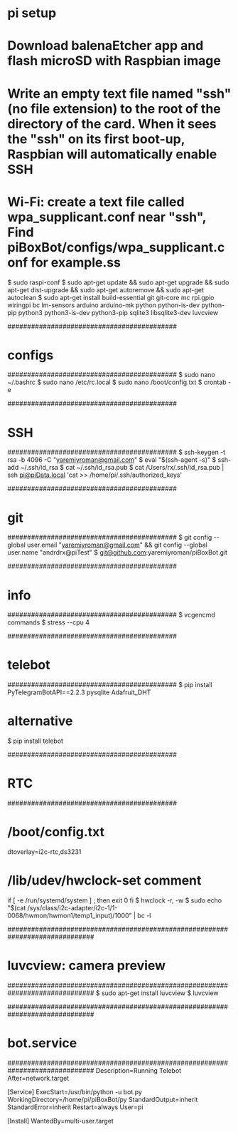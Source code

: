# pi setup ###########################################################################
# Download balenaEtcher app and flash microSD with Raspbian image
# Write an empty text file named "ssh" (no file extension) to the root of the directory of the card. When it sees the "ssh" on its first boot-up, Raspbian will automatically enable SSH
# Wi-Fi: create a text file called wpa_supplicant.conf near "ssh", Find piBoxBot/configs/wpa_supplicant.conf for example.ss
$ sudo raspi-conf
$ sudo apt-get update && sudo apt-get upgrade && sudo apt-get dist-upgrade && sudo apt-get autoremove && sudo apt-get autoclean
$ sudo apt-get install build-essential git git-core mc rpi.gpio wiringpi bc lm-sensors arduino arduino-mk python python-is-dev python-pip python3 python3-is-dev python3-pip sqlite3 libsqlite3-dev luvcview

###########################################
# configs
###########################################
$ sudo nano ~/.bashrc
$ sudo nano /etc/rc.local
$ sudo nano /boot/config.txt
$ crontab -e

###########################################
# SSH
###########################################
$ ssh-keygen -t rsa -b 4096 -C "yaremiyroman@gmail.com"
$ eval "$(ssh-agent -s)"
$ ssh-add ~/.ssh/id_rsa
$ cat ~/.ssh/id_rsa.pub
$ cat /Users/rx/.ssh/id_rsa.pub | ssh pi@piData.local 'cat >> /home/pi/.ssh/authorized_keys'

###########################################
# git
###########################################
$ git config --global user.email "yaremiyroman@gmail.com" && git config --global user.name "andrdrx@piTest"
$ git@github.com:yaremiyroman/piBoxBot.git

###########################################
# info
###########################################
$ vcgencmd commands
$ stress --cpu 4

###########################################
# telebot
###########################################
$ pip install PyTelegramBotAPI==2.2.3 pysqlite Adafruit_DHT
# alternative
$ pip install telebot

###########################################
# RTC
###########################################
# /boot/config.txt
dtoverlay=i2c-rtc,ds3231
# /lib/udev/hwclock-set comment
if [ -e /run/systemd/system ] ; then
   exit 0
fi
$ hwclock -r, -w
$ sudo echo "$(cat /sys/class/i2c-adapter/i2c-1/1-0068/hwmon/hwmon1/temp1_input)/1000" | bc -l

##############################################################################
# luvcview: camera preview
##############################################################################
$ sudo apt-get install luvcview
$ luvcview

##############################################################################
# bot.service
##############################################################################
Description=Running Telebot
After=network.target

[Service]
ExecStart=/usr/bin/python -u bot.py
WorkingDirectory=/home/pi/piBoxBot/py
StandardOutput=inherit
StandardError=inherit
Restart=always
User=pi

[Install]
WantedBy=multi-user.target
